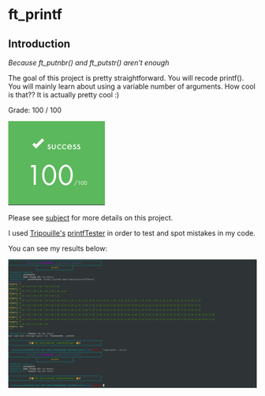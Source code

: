 # ft_printf

## Introduction

*Because ft_putnbr() and ft_putstr() aren’t enough*

The goal of this project is pretty straightforward. You will recode printf().
You will mainly learn about using a variable number of arguments. How cool is that??
It is actually pretty cool :)

Grade: 100 / 100

![grade](https://github.com/peterbikes/42-School-Common-Core/blob/main/01_ft_printf/extra/grade.png)

Please see [subject](https://github.com/peterbikes/42-School-Common-Core/blob/main/01_ft_printf/extra/subject.pdf) for more details on this project.

I used [Tripouille's](https://github.com/Tripouille) [printfTester](https://github.com/Tripouille/printfTester) in order to test and spot mistakes in my code.

You can see my results below:

![tests](https://github.com/peterbikes/42-School-Common-Core/blob/main/01_ft_printf/extra/tests.png)

